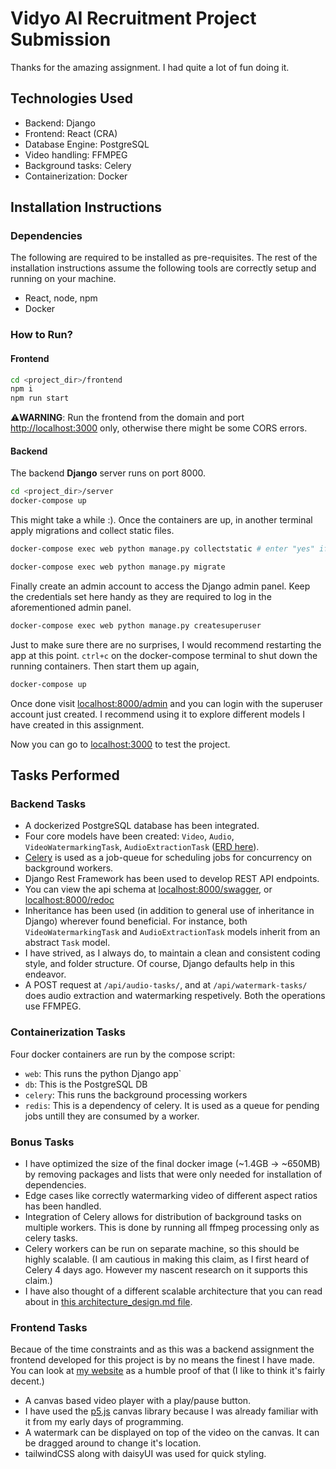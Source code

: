 # Vidyo AI Recruitment Project Submission

Thanks for the amazing assignment. I had quite a lot of fun doing it.

## Technologies Used

- Backend: Django
- Frontend: React (CRA)
- Database Engine: PostgreSQL
- Video handling: FFMPEG
- Background tasks: Celery
- Containerization: Docker

## Installation Instructions

### Dependencies

The following are required to be installed as pre-requisites. The rest of the installation instructions assume the following tools are correctly setup and running on your machine.

- React, node, npm
- Docker

### How to Run?

#### Frontend

```sh
cd <project_dir>/frontend
npm i
npm run start
```

⚠️**WARNING**: Run the frontend from the domain and port [http://localhost:3000](http://localhost:3000) only, otherwise there might be some CORS errors.

#### Backend

The backend **Django** server runs on port 8000.

```sh
cd <project_dir>/server
docker-compose up
```

This might take a while :). Once the containers are up, in another terminal apply migrations and collect static files.

```sh
docker-compose exec web python manage.py collectstatic # enter "yes" if prompted to overwrite existing files

docker-compose exec web python manage.py migrate
```

Finally create an admin account to access the Django admin panel. Keep the credentials set here handy as they are required to log in the aforementioned admin panel.

```sh
docker-compose exec web python manage.py createsuperuser
```

Just to make sure there are no surprises, I would recommend restarting the app at this point. `ctrl+c` on the docker-compose terminal to shut down the running containers. Then start them up again,

```sh
docker-compose up
```

Once done visit [localhost:8000/admin](http://localhost:8000/admin) and you can login with the superuser account just created. I recommend using it to explore different models I have created in this assignment.

Now you can go to [localhost:3000](http://localhost:3000) to test the project.

## Tasks Performed

### Backend Tasks

- A dockerized PostgreSQL database has been integrated.
- Four core models have been created: `Video`, `Audio`, `VideoWatermarkingTask`, `AudioExtractionTask` ([ERD here](./er_diagram.pdf)).
- [Celery](https://docs.celeryq.dev/en/stable/index.html) is used as a job-queue for scheduling jobs for concurrency on background workers.
- Django Rest Framework has been used to develop REST API endpoints.
- You can view the api schema at [localhost:8000/swagger](http://localhost:8000/api/schema/swagger/), or [localhost:8000/redoc](http://localhost:8000/api/schema/redoc/)
- Inheritance has been used (in addition to general use of inheritance in Django) wherever found beneficial. For instance, both `VideoWatermarkingTask` and `AudioExtractionTask` models inherit from an abstract `Task` model.
- I have strived, as I always do, to maintain a clean and consistent coding style, and folder structure. Of course, Django defaults help in this endeavor.
- A POST request at `/api/audio-tasks/`, and at `/api/watermark-tasks/` does audio extraction and watermarking respetively. Both the operations use FFMPEG.

### Containerization Tasks

Four docker containers are run by the compose script:

- `web`: This runs the python Django app`
- `db`: This is the PostgreSQL DB
- `celery`: This runs the background processing workers
- `redis`: This is a dependency of celery. It is used as a queue for pending jobs untill they are consumed by a worker.

### Bonus Tasks

- I have optimized the size of the final docker image (~1.4GB -> ~650MB) by removing packages and lists that were only needed for installation of dependencies.
- Edge cases like correctly watermarking video of different aspect ratios has been handled.
- Integration of Celery allows for distribution of background tasks on multiple workers. This is done by running all ffmpeg processing only as celery tasks.
- Celery workers can be run on separate machine, so this should be highly scalable. (I am cautious in making this claim, as I first heard of Celery 4 days ago. However my nascent research on it supports this claim.)
- I have also thought of a different scalable architecture that you can read about in [this architecture_design.md file](./architecture_design.md).

### Frontend Tasks

Becaue of the time constraints and as this was a backend assignment the frontend developed for this project is by no means the finest I have made. You can look at [my website](https://sahej.io) as a humble proof of that (I like to think it's fairly decent.)

- A canvas based video player with a play/pause button.
- I have used the [p5.js](https://p5js.org/) canvas library because I was already familiar with it from my early days of programming.
- A watermark can be displayed on top of the video on the canvas. It can be dragged around to change it's location.
- tailwindCSS along with daisyUI was used for quick styling.
